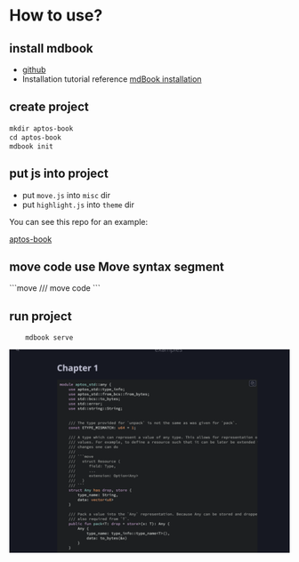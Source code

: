 # How to use?

## install mdbook
* [github](https://github.com/rust-lang/mdBook)
* Installation tutorial reference [mdBook installation](https://rust-lang.github.io/mdBook/guide/installation.html)

## create project

```shell
mkdir aptos-book
cd aptos-book
mdbook init
```

## put js into project
-  put `move.js` into `misc` dir
-  put `highlight.js` into `theme` dir

You can see this repo for an example:

[aptos-book](aptos-book)

##   move code use Move syntax segment

\```move
    /// move code
\```


## run project

```shell
    mdbook serve
```

![img.png](images/img.png)






